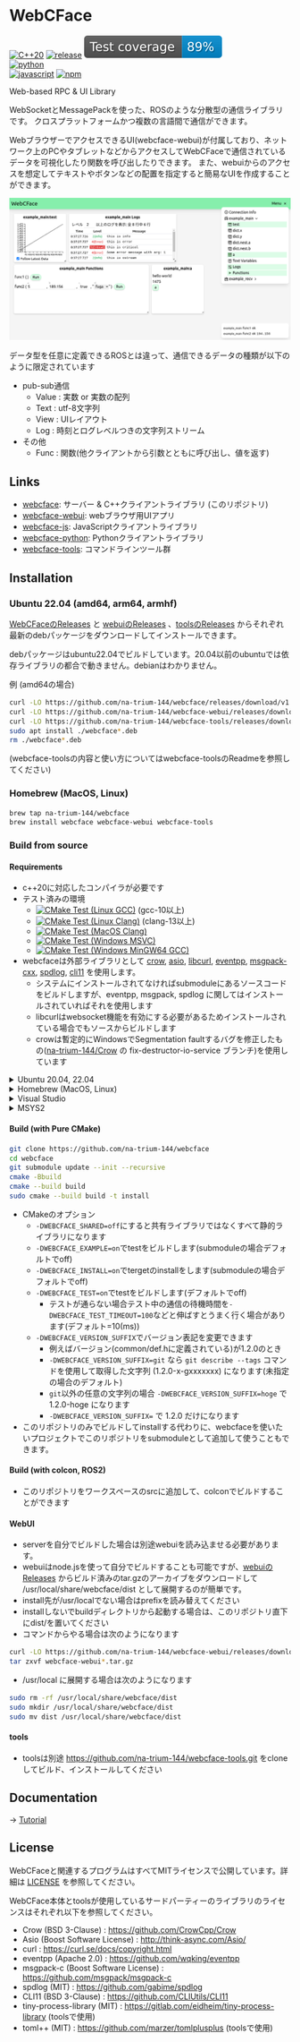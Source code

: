 # WebCFace

[![C++20](https://img.shields.io/badge/C%2B%2B-20-blue?logo=C%2B%2B)](https://github.com/na-trium-144/webcface)
[![release](https://img.shields.io/github/v/release/na-trium-144/webcface)](https://github.com/na-trium-144/webcface/releases)
[![coverage](https://raw.githubusercontent.com/na-trium-144/webcface/badge/coverage.svg)](https://github.com/na-trium-144/webcface/actions/workflows/cmake-coverage.yml)  
[![python](https://img.shields.io/badge/python-work_in_progress-red?logo=Python&logoColor=white)](https://github.com/na-trium-144/webcface-python/tree/dev)  
[![javascript](https://img.shields.io/badge/JavaScript%2C%20TypeScript-gray?logo=JavaScript&logoColor=white)](https://github.com/na-trium-144/webcface-js)
[![npm](https://img.shields.io/npm/v/webcface)](https://www.npmjs.com/package/webcface)

Web-based RPC &amp; UI Library

WebSocketとMessagePackを使った、ROSのような分散型の通信ライブラリです。
クロスプラットフォームかつ複数の言語間で通信ができます。

WebブラウザーでアクセスできるUI(webcface-webui)が付属しており、ネットワーク上のPCやタブレットなどからアクセスしてWebCFaceで通信されているデータを可視化したり関数を呼び出したりできます。
また、webuiからのアクセスを想定してテキストやボタンなどの配置を指定すると簡易なUIを作成することができます。

![webcface-webui](https://raw.githubusercontent.com/na-trium-144/webcface/main/docs/images/webcface-webui.png)

データ型を任意に定義できるROSとは違って、通信できるデータの種類が以下のように限定されています
* pub-sub通信
	* Value : 実数 or 実数の配列
	* Text : utf-8文字列
	* View : UIレイアウト
	* Log : 時刻とログレベルつきの文字列ストリーム
* その他
	* Func : 関数(他クライアントから引数とともに呼び出し、値を返す)

## Links

* [webcface](https://github.com/na-trium-144/webcface): サーバー & C++クライアントライブラリ (このリポジトリ)
* [webcface-webui](https://github.com/na-trium-144/webcface-webui): webブラウザ用UIアプリ
* [webcface-js](https://github.com/na-trium-144/webcface-js): JavaScriptクライアントライブラリ
* [webcface-python](https://github.com/na-trium-144/webcface-python): Pythonクライアントライブラリ
* [webcface-tools](https://github.com/na-trium-144/webcface-tools): コマンドラインツール群

## Installation

### Ubuntu 22.04 (amd64, arm64, armhf)
[WebCFaceのReleases](https://github.com/na-trium-144/webcface/releases) と [webuiのReleases](https://github.com/na-trium-144/webcface-webui/releases) 、[toolsのReleases](https://github.com/na-trium-144/webcface-tools/releases) からそれぞれ最新のdebパッケージをダウンロードしてインストールできます。

debパッケージはubuntu22.04でビルドしています。20.04以前のubuntuでは依存ライブラリの都合で動きません。debianはわかりません。

例 (amd64の場合)
```sh
curl -LO https://github.com/na-trium-144/webcface/releases/download/v1.1.9/webcface_1.1.9_amd64.deb
curl -LO https://github.com/na-trium-144/webcface-webui/releases/download/v1.0.10/webcface-webui_1.0.10_all.deb
curl -LO https://github.com/na-trium-144/webcface-tools/releases/download/v1.1.3/webcface-tools_1.1.3_amd64.deb
sudo apt install ./webcface*.deb
rm ./webcface*.deb
```

(webcface-toolsの内容と使い方についてはwebcface-toolsのReadmeを参照してください)

### Homebrew (MacOS, Linux)
```sh
brew tap na-trium-144/webcface
brew install webcface webcface-webui webcface-tools
```

### Build from source

#### Requirements
* c++20に対応したコンパイラが必要です
* テスト済みの環境
	* [![CMake Test (Linux GCC)](https://github.com/na-trium-144/webcface/actions/workflows/cmake-test-linux-gcc.yml/badge.svg?branch=main)](https://github.com/na-trium-144/webcface/actions/workflows/cmake-test-linux-gcc.yml) (gcc-10以上)
	* [![CMake Test (Linux Clang)](https://github.com/na-trium-144/webcface/actions/workflows/cmake-test-linux-clang.yml/badge.svg?branch=main)](https://github.com/na-trium-144/webcface/actions/workflows/cmake-test-linux-clang.yml) (clang-13以上)
	* [![CMake Test (MacOS Clang)](https://github.com/na-trium-144/webcface/actions/workflows/cmake-test-macos-clang.yml/badge.svg?branch=main)](https://github.com/na-trium-144/webcface/actions/workflows/cmake-test-macos-clang.yml)
	* [![CMake Test (Windows MSVC)](https://github.com/na-trium-144/webcface/actions/workflows/cmake-test-windows-msvc.yml/badge.svg?branch=main)](https://github.com/na-trium-144/webcface/actions/workflows/cmake-test-windows-msvc.yml)
	* [![CMake Test (Windows MinGW64 GCC)](https://github.com/na-trium-144/webcface/actions/workflows/cmake-test-windows-gcc.yml/badge.svg?branch=main)](https://github.com/na-trium-144/webcface/actions/workflows/cmake-test-windows-gcc.yml)
* webcfaceは外部ライブラリとして [crow](https://github.com/CrowCpp/Crow), [asio](https://github.com/chriskohlhoff/asio), [libcurl](https://github.com/curl/curl), [eventpp](https://github.com/wqking/eventpp), [msgpack-cxx](https://github.com/msgpack/msgpack-c), [spdlog](https://github.com/gabime/spdlog), [cli11](https://github.com/CLIUtils/CLI11.git) を使用します。
	* システムにインストールされてなければsubmoduleにあるソースコードをビルドしますが、eventpp, msgpack, spdlog に関してはインストールされていればそれを使用します
	* libcurlはwebsocket機能を有効にする必要があるためインストールされている場合でもソースからビルドします
	* crowは暫定的にWindowsでSegmentation faultするバグを修正したもの([na-trium-144/Crow](https://github.com/na-trium-144/Crow) の fix-destructor-io-service ブランチ)を使用しています

<details><summary>Ubuntu 20.04, 22.04</summary>

```sh
sudo apt install build-essential git cmake
sudo apt install libspdlog-dev  # optional
```

ubuntu20.04の場合デフォルトのコンパイラ(gcc-9)ではビルドできないのでgcc-10にする必要があります
```sh
sudo apt install gcc-10 g++-10
export CC=gcc-10
export CXX=g++-10
```
</details>

<details><summary>Homebrew (MacOS, Linux)</summary>

```sh
brew install cmake
brew install spdlog msgpack-cxx  # optional
```
</details>

<details><summary>Visual Studio</summary>

* Visual Studio と Git for Windows をインストールし、Developer command prompt からビルドすればいいはずです
* インストール先は/usr/localではない
</details>

<details><summary>MSYS2</summary>

```sh
pacman -S git mingw-w64-x86_64-gcc mingw-w64-x86_64-cmake mingw-w64-x86_64-ninja
pacman -S mingw-w64-x86_64-spdlog  # optional
```
</details>

#### Build (with Pure CMake)

```sh
git clone https://github.com/na-trium-144/webcface
cd webcface
git submodule update --init --recursive
cmake -Bbuild
cmake --build build
sudo cmake --build build -t install
```
* CMakeのオプション
	* `-DWEBCFACE_SHARED=off`にすると共有ライブラリではなくすべて静的ライブラリになります
	* `-DWEBCFACE_EXAMPLE=on`でtestをビルドします(submoduleの場合デフォルトでoff)
	* `-DWEBCFACE_INSTALL=on`でtergetのinstallをします(submoduleの場合デフォルトでoff)
	* `-DWEBCFACE_TEST=on`でtestをビルドします(デフォルトでoff)
		* テストが通らない場合テスト中の通信の待機時間を`-DWEBCFACE_TEST_TIMEOUT=100`などと伸ばすとうまく行く場合があります(デフォルト=10(ms))
	* `-DWEBCFACE_VERSION_SUFFIX`でバージョン表記を変更できます
		* 例えばバージョン(common/def.hに定義されている)が1.2.0のとき
		* `-DWEBCFACE_VERSION_SUFFIX=git` なら `git describe --tags` コマンドを使用して取得した文字列 (1.2.0-x-gxxxxxxx) になります(未指定の場合のデフォルト)
		* `git`以外の任意の文字列の場合 `-DWEBCFACE_VERSION_SUFFIX=hoge` で 1.2.0-hoge になります
		* `-DWEBCFACE_VERSION_SUFFIX=` で 1.2.0 だけになります
* このリポジトリのみでビルドしてinstallする代わりに、webcfaceを使いたいプロジェクトでこのリポジトリをsubmoduleとして追加して使うこともできます。

#### Build (with colcon, ROS2)
* このリポジトリをワークスペースのsrcに追加して、colconでビルドすることができます

#### WebUI
* serverを自分でビルドした場合は別途webuiを読み込ませる必要があります。
* webuiはnode.jsを使って自分でビルドすることも可能ですが、[webuiのReleases](https://github.com/na-trium-144/webcface-webui/releases) からビルド済みのtar.gzのアーカイブをダウンロードして /usr/local/share/webcface/dist として展開するのが簡単です。
* install先が/usr/localでない場合はprefixを読み替えてください
* installしないでbuildディレクトリから起動する場合は、このリポジトリ直下にdist/を置いてください
* コマンドからやる場合は次のようになります
```sh
curl -LO https://github.com/na-trium-144/webcface-webui/releases/download/v1.0.10/webcface-webui_1.0.10.tar.gz
tar zxvf webcface-webui*.tar.gz
```
* /usr/local に展開する場合は次のようになります
```sh
sudo rm -rf /usr/local/share/webcface/dist
sudo mkdir /usr/local/share/webcface/dist
sudo mv dist /usr/local/share/webcface/dist
```

#### tools
* toolsは別途 https://github.com/na-trium-144/webcface-tools.git をcloneしてビルド、インストールしてください

## Documentation
→ [Tutorial](https://na-trium-144.github.io/webcface/md_00__tutorial.html)

## License

WebCFaceと関連するプログラムはすべてMITライセンスで公開しています。詳細は [LICENSE](https://github.com/na-trium-144/webcface/blob/main/LICENSE) を参照してください。

WebCFace本体とtoolsが使用しているサードパーティーのライブラリのライセンスはそれぞれ以下を参照してください。
* Crow (BSD 3-Clause) : https://github.com/CrowCpp/Crow
* Asio (Boost Software License) : http://think-async.com/Asio/
* curl : https://curl.se/docs/copyright.html
* eventpp (Apache 2.0) : https://github.com/wqking/eventpp
* msgpack-c (Boost Software License) : https://github.com/msgpack/msgpack-c
* spdlog (MIT) : https://github.com/gabime/spdlog
* CLI11 (BSD 3-Clause) : https://github.com/CLIUtils/CLI11
* tiny-process-library (MIT) : https://gitlab.com/eidheim/tiny-process-library (toolsで使用)
* toml++ (MIT) : https://github.com/marzer/tomlplusplus (toolsで使用)
